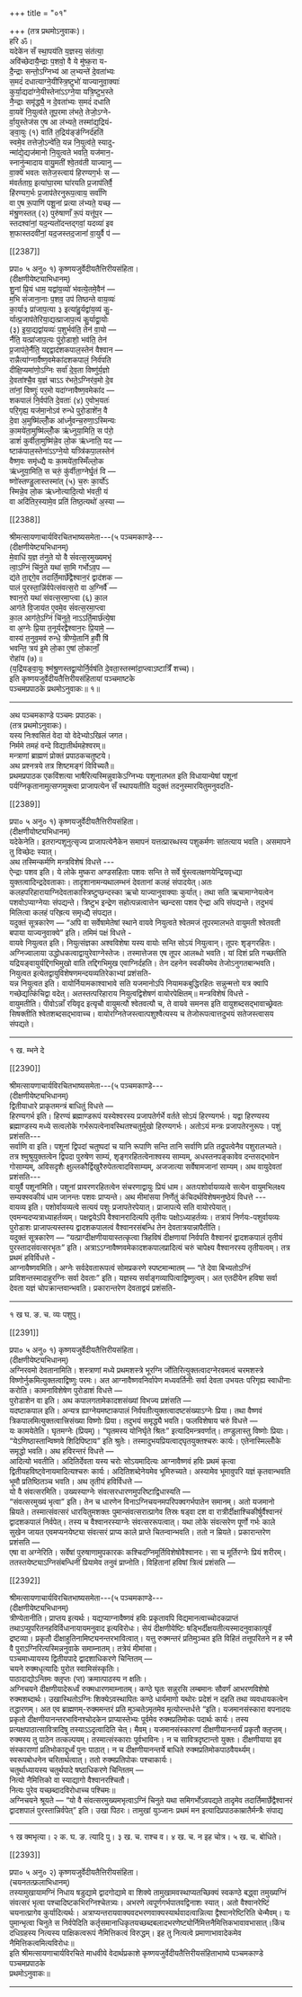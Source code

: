 +++
title = "०१"

+++
(तत्र प्रथमोऽनुवाकः)।  
हरि ॐ।  
यदेके॑न सँ स्था॒पय॑ति य॒ज्ञस्य॒ संत॑त्या॒  
अवि॑च्छेदायै॒न्द्राः प॒शवो॒ वै ये मु॑ष्क॒रा य-  
दै॒न्द्राः सन्तो॒ऽग्निभ्य॑ आ ल॒भ्यन्ते॑ दे॒वता॑भ्यः  
स॒मदं॑ दधात्याग्ने॒यीस्त्रि॒ष्टुभो॑ याज्यानुवा॒क्याः॑  
कुर्या॒द्यदा॑ग्ने॒यीस्तेना॑ऽऽग्ने॒या यत्रि॒ष्टुभ॒स्ते  
नै॒न्द्राः समृ॑द्ध्यै॒ न दे॒वता॑भ्यः स॒मदं॑ दधाति  
वा॒यवे॑ नि॒युत्व॑ते तूप॒रमा ल॑भते॒ तेजो॒ऽग्ने-  
र्वा॒युस्तेज॑स ए॒ष आ ल॑भ्यते॒ तस्मा॑द्य॒द्रियं-  
ङ्वा॒युः (१) वाति॑ त॒द्रिय॑ङ्ङ॑ग्निर्द॑हति॑  
स्वमे॒व तत्तेजो॒ऽन्वे॑ति॒ यन्न नि॒युत्व॑ते॒ स्यादु-  
न्मा॑द्ये॒द्यज॑मानो नि॒युत्वते भवति॒ यज॑मान॒-  
स्नानु॑न्मादाय वायु॒मती॑ श्वे॒तव॑ती याज्यानु —  
वा॒क्ये॑ भवतः सतेज॒स्त्वाय॑ हिरण्यग॒र्भः स —  
म॑वर्तताग्र॒ इत्या॑घा॒रमा घा॑रयति प्र॒जाप॑तिर्वै॒  
हि॑रण्यग॒र्भः प्र॒जाप॑तेरनुरूप॒त्वाय॒ सर्वा॑णि  
वा ए॒ष रू॒पाणि॑ पशू॒नां प्रत्या ल॑भ्यते॒ यच्छ् —  
म॑श्रु॒णस्तत् (२) पुरु॑षाणाँ रू॒पं यत्तू॑प॒र —  
स्तदश्वा॑नां॒ यद॒न्यतो॑दन्तद्गवां॒ यदव्या॑ इव  
श॒फास्तदवी॑नां॒ यद॒जस्तद॒जानां॑ वा॒युर्वै प॑ —

[[2387]]

प्रपा० ५ अनु० १) कृष्णयजुर्वेदीयतैत्तिरीयसंहिता।  
(दीक्षणीयेष्ट्याभिधानम्)  
शु॒नां प्रि॒यं धाम॒ यद्वा॑य॒व्यो॑ भ॑वत्ये॒तमे॒वैन॑ —  
म॒भि सं॑जाना॒नाः प॒शव॒ उप॑ तिष्ठन्ते वाय॒व्यः॑  
का॒र्या३ प्रा॑जाप॒त्या ३ इत्या॑हु॒र्यद्वा॑य॒व्य॑ कु॒-  
र्यात्प्र॒जाप॑तेरिया॒द्यत्प्राजाप॒त्यं कु॒र्याद्वा॒योः  
(३) इ॒या॒द्यद्वा॑यव्यः॑ प॒शुर्भव॑ति॒ तेन॑ वा॒यो —  
र्नैति॒ यत्प्रा॑जाप॒त्यः पु॑रो॒डाशो॒ भव॑ति॒ तेन॑  
प्र॒जाप॑ते॒र्नैति॒ यद्दद्वाद॑शकपाल॒स्तेन॑ वैश्वान —  
रान्नैत्या॑ग्नार्वैष्ण॒वमेका॑दशकपालं॒ निर्व॑पति  
दीक्षि॒प्यमा॑णो॒ऽग्निः सर्वा॑ दे॒व॒ता विष्णु॑र्य॒ज्ञो  
दे॒वता॑श्चै॒व य॒ज्ञं चाऽऽ र॑भते॒ऽग्निर॑व॒मो दे॒व  
ता॑नां॒ विष्णुः॑ पर॒मो यदा॑ग्नावैष्ण॒वमेका॑द —  
शकपालं नि॒र्वप॑ति दे॒वताः॑ (४) ए॒वोभ॒यतः॑  
परि॒गृह्य॒ यज॑मा॒नोऽव॑ रुन्धे पुरो॒डाशे॑न॒ वै  
दे॒वा अ॒मुष्मि॑ल्लोँ॒क आ॑र्ध्नुवन्च॒रुणा॒ऽस्मिन्यः  
का॒मये॑ता॒मुष्मि॑ल्लोँ॒क ऋ॑ध्नुया॒मिति॒ स प॑रो॒  
डाशं॑ कुर्वीता॒मुष्मि॑न्ने॒व लो॒क ऋ॑ध्नाति॒ यद —  
ष्टाक॑पाल॒स्तेना॑ऽऽग्ने॒यो यत्र्त्रि॑कपा॒लस्तेन॑  
वैष्ण॒वः समृ॑ध्द्यै यः का॒मये॑ता॒स्मिँल्लो॒क  
ऋ॑ध्नुया॒मिति॒ स चरुं॒ कु॑र्वीता॒ग्नेर्घृ॒तं वि —  
ष्णो॑स्तण्डु॒लास्तस्मा॑त् (५) च॒रुः का॒र्यो॑ऽ  
स्मिन्ने॒व लो॒क ऋ॑ध्नोत्यादि॒त्यो भ॑वती॒ यं  
वा अदि॑तिर॒स्यामे॒व प्रति॑ तिष्ठ॒त्यथो॑ अ॒स्या —

[[2388]]

श्रीमत्सायणाचार्यविरचितभाष्यसमेता---(५ पञ्चमकाण्डे---  
(दीक्षणीयेष्ट्यभिधानम्)  
मे॒वाधि॑ य॒ज्ञ त॑नुते यो वै सं॑वत्स॒रमुख्यमभृ॑  
त्वा॒ऽग्निं चि॑नु॒ते यथा॑ सा॒मि गर्भोऽव॒प —  
द्य॑ते ता॒द्दगे॒व तदार्ति॒मार्छे॑द्वैश्वान॒रं द्वाद॑शक —  
पालं पुरस्ता॒न्नि॑र्वपेत्संवत्स॒रो वा अ॒ग्निर्वै॑ —  
श्वान॒रो यथा॑ संवत्स॒रमा॒प्त्वा (६) का॒ल  
आग॑ते वि॒जाय॑त ए॒वमे॒व सं॑वत्स॒रमा॒प्त्वा  
का॒ल आग॑ते॒ऽग्निं चि॑नुते॒ नाऽऽर्ति॒मार्छ॑त्ये॒षा  
वा अ॒ग्नेः प्रि॒या त॒नूर्यरद्वैश्वान॒रः प्रि॒यामे॒ —  
वास्य॑ त॒नुव॒मव॑ रुन्धे॒ त्रीण्ये॒तानि॑ ह॒वीँ षि॑  
भवन्ति॒ त्रय॑ इ॒मे लो॒का ए॒षां लो॒कानाँ॒  
रोहा॑य (७)॥  
(य॒द्रि॑यङ्वा॒युः श्म॑श्रु॒णस्तद्वा॒योर्नि॒र्वष॑ति दे॒वता॒स्तस्मा॑दा॒प्त्वाऽष्टात्रिँ॑ शच्च)।  
इति कृष्णयजुर्वेदीयतैत्तिरीयसंहितायां पञ्चमाष्टके  
पञ्चमप्रपाठके प्रथमोऽनुवाकः॥ १॥
___________
अथ पञ्चमकाण्डे पञ्चमः प्रपाठकः।  
(तत्र प्रथमोऽनुवाकः)।  
यस्य निःश्वसितं वेदा यो वेदेभ्योऽखिलं जगत।  
निर्ममे तमहं वन्दे विद्यातीर्थमहेश्वरम्॥  
मन्त्राणां ब्राह्मणं प्रोक्तं प्रपाठकचतुष्टये।  
अथ प्रश्नत्रये तत्र शिष्टमङ्गं विविच्यतै॥  
प्रथमप्रपाठक एकविंशत्या भाषैरित्यस्मिन्नुवाकेऽग्निभ्यः पशूनालभत इति विधायान्येषां पशूनां पर्यग्निकृतानामुत्सप्गमुक्त्वा प्राजापत्येन सँ स्थापयतीति यदुक्तं तदनुस्मारयितुमनुवदति-

[[2389]]

प्रपा० ५ अनु० १) कृष्णयजुर्वेदीयतैत्तिरीयसंहिता।  
(दीक्षणीयोष्ट्यभिधानम्)  
यदेकेनेति। इतरान्पशूनुत्सृज्य प्राजापत्येनैकेन समापनं यत्तत्प्रारब्धस्य पशुकर्मणः सांतत्याय भवति। असमापने तु विच्छेदः स्यात्।  
अथ तस्मिन्कर्मणि मन्त्रविशेषं विधत्ते ---  
ऐन्द्राः पशव इति। ये लोके मुष्करा अण्डसहिताः पशवः सन्ति ते सर्वे षुंस्त्वलक्षणयेन्द्रियवृध्द्या युक्तत्वादिन्द्रदेवताकाः। तादृशानामन्यथालम्भनं देवतानां कलहं संपादयेत्।अतः कलहपरिहारायाग्निदेवताकास्त्रिष्टुप्छन्दस्का ऋचो याज्यानुवाक्याः कुर्यात्। तथा सति ऋचामाग्नेयत्वेन पशवोऽप्याग्नेयाः संपद्यन्ते। त्रिष्टुभ इन्द्रेण सहोत्पन्नत्वात्तेन च्छन्दसा पशव ऐन्द्रा अपि संपद्यन्ते। तदुभयं मिलित्वा कलहं परिह्रत्य समृध्द्यै संपद्यत।  
यदुक्तं सूत्रकारेण — “अपि वा सर्वेषामेतेषां स्थाने वायवे नियुत्वते श्वेतमजं तूपरमालभते वायुमती श्वेतवती बपाया याज्यनुवाक्ये” इति। तमिमं पक्षं विधत्ते -  
वायवे नियुत्वत इति। नियुत्संज्ञका अश्वविशेषा यस्य वायोः सन्ति सोऽयं नियुत्वान्। तूपरः शृङ्गरहितः। अग्निज्वालाया उद्धोधकत्वाद्वायुरेवाग्नेस्तेजः। तस्मात्तेजस एष तूपर आलब्धो भवति। यां दिशं प्रति गच्छतीति यद्रियङ्वायुर्यद्दिगभिमुखो वाति तद्दिगभिमुख एवाग्निर्दहति। तेन दहनेन स्वकीयमेव तेजोऽनुगतबान्भवति। नियुत्वत इत्येतद्वायुविशेषणमन्दयव्यतिरेकाभ्यां प्रशंसति-  
यन्न नियुत्वत इति। वायोर्नियामकाश्वाभावे सति यजमानोऽपि नियामकबुद्धिरहितः सन्नुन्मत्तो यत्र क्वापि गच्छेद्यत्किंचिद्वा वदेत्। अतस्तत्परिहाराय नियुत्वद्विशेषणं वायोरपेक्षितम्॥ मन्त्रविशेषं विधत्ते -  
वायुमतीति। पीवोऽन्नाँ रयिवृद इत्यृचौ वायुमत्यौ श्वेतवत्यौ च, ते वायवे समनस इति वायुशब्दसद्भावाच्छ्रेवतः सिषक्तीति श्वेतशब्दसद्भावाच्च। वायोरग्नितेजस्त्वात्पशुश्वैत्यस्य च तेजोरूपत्वात्तदुभयं सतेजस्त्वासय संपद्यते।
_________________________  
१ ख. म्भने दे

[[2390]]

श्रीमत्सायणाचार्यविरचितभाष्यसमेता---(५ पञ्चमकाण्डे---  
(दीक्षणीयेष्ट्यभिधानम्)  
द्वितीयाधारे प्राकृतमन्त्रं बाधितुं विधत्ते —  
हिरण्यगर्भ इति। हिरण्यं ब्रह्माण्डरूपं यस्येश्वरस्य प्रजापतेर्गर्भे वर्तते सोऽयं हिरण्यगर्भः। यद्वा हिरण्यस्य ब्रह्माण्डस्य मध्ये सत्वलोके गर्भरूपत्वेनावस्थितश्चतुर्मुखो हिरण्यगर्भः। अतोऽयं मन्त्रः प्रजापतेरनुरूपः। पशुं प्रशंसति---  
सर्वाणि वा इति। पशूनां द्विपदां चतुष्पदां च यानि रूपाणि सन्ति तानि सर्वाणि प्रति तद्रूपत्वेनैव पशुरालभ्यते। तत्र श्मुश्रुयुक्तत्वेन द्विपदा पुरुषेण साम्यं, शृङ्गरहितत्वेनाश्वस्य साम्यम्, अधस्तनपङ्कावेव दन्तसद्भावेन गोसाम्यम्, अविसदृशैः क्षुल्लकौर्द्विखुरैरुपेतत्वादविसाम्यम्, अजजात्या सर्वेषामजानां साम्यम्। अथ वायुदेवतां प्रशंसति---  
वायुर्वै पशूनांमिति। पशूनां प्रावरणरहितत्वेन संचरणाद्वायुः प्रियं धाम। अतःपशोर्वायव्यत्वे सत्येन वायुमभिलक्ष्य सम्यक्स्वकीयं धाम जानन्तः पशवः प्राप्यन्ते। अथ मीमांसया निर्णेतुं कंचिदर्थविशेषमनुष्ठेयं विधत्ते ---  
वायव्य इति। पशोर्वायव्यत्वे सत्ययं पशुः प्रजापतेरपेयात्। प्राजापत्ये सति वायोरपेयात्। एवमन्यदप्यत्राध्याहर्तव्यम्। पक्षद्वयेऽपि वैश्वानरादित्यपि तृतीयः पक्षोऽध्याहर्तव्यः। तत्रायं निर्णयः-पशुर्वायव्यः पुरोडाशः प्राजापत्यस्तस्य द्वादशकपालत्वं वैश्वानरसंबन्धि तेन देवतात्रयान्नापैतीति।  
यदुक्तं सूत्रकारेण — “यत्प्राग्दीक्षणीयायास्तत्कृत्वा त्रिहविषं दीक्षणायां निर्वपति वैश्वानरं द्वादशकपालं तृतीयं पुरस्तादसंवत्सरभृतः” इति। अत्राऽऽग्नावैष्णवमेकादशकपालप्रादित्यं चरुं चापेक्ष्य वैश्वानरस्य तृतीयत्वम्। तत्र प्रथमं हविर्विधत्ते -  
आग्नावैष्णवमिति। अग्नेः सर्वदेवतारूपत्वं सोमप्रकरणे स्पष्टमान्मातम् — “ते देवा बिभ्यतोऽग्निं प्राविशन्तस्मादाहुरग्निः सर्वा देवताः” इति। यज्ञस्य सर्वाङ्गव्यापित्वाद्विष्णुत्वम्। अत एतदीयेन हविषा सर्वा देवता यज्ञं चोपक्रान्तवान्भवति। प्रकारान्तरेण देवताद्वयं प्रशंसति-
___________
१ ख घ. ङ. च. व्यः पशुपु।

[[2391]]

प्रपा० ५ अनु० १) कृष्णयजुर्वेदीयतैत्तिरीयसंहिता।  
(दीक्षणीयेष्ट्यभिधानम्)  
अग्निरवमो देवतानामिति। शस्त्राणां मध्ये प्रथमशस्त्रे भूरग्नि र्जोतिरित्युक्तत्वादग्नेरवमत्वं चरमशस्त्रे विष्णोर्नुकमित्युक्तत्वाद्विष्णुः परमः। अत आग्नावैष्णवनिर्वापेण मध्यवर्तिनीः सर्वा देवता उभयतः परिगृह्य स्वाधीनाः करोति। कामनाविशेषेण पुरोडाशं विधत्ते —  
पुरोडाशेन वा इति। अथ कपालगतामेकादशसंख्यां विभज्य प्रशंसति —  
यदष्टाकपाल इति। अन्यत्र ह्याग्नेयमष्टाकपालं निर्वपतीत्युक्तत्वादष्टसंख्याऽग्नेः प्रिया। तथा वैष्णवं त्रिकपालमित्युक्तत्वात्त्रिसंख्या विष्णोः प्रिया। तदुभयं समृद्ध्यै भवति। फलविशेषाय चरुं विधत्ते —  
यः कामयेतेति। घृतमग्नेः (प्रियम्)। “घृतमस्य योनिर्घृते श्रितः” इत्यादिमन्त्रवर्णात्। तण्डुलास्तु विष्णोः प्रियाः। “येऽणिष्ठास्तान्विष्णवे शिदिपिष्टाय” इति श्रुतेः। तस्मादुभयप्रियत्वाद्घृतयुक्तश्चरुः कार्यः। एतेनास्मिल्लोँके समृद्धो भवति। अथ हविरन्तरं विधत्ते —  
आदित्यो भवतीति। अदितिर्देवता यस्य चरोः सोऽयमादित्यः आग्नावैष्णवं हविः प्रथमं कृत्वा द्वितीयहविष्ट्वेनायमादित्यश्चरुः कार्यः। अदितिशब्देनेयमेव भूमिरुच्यते। अस्यामेव भूमावुपरि यज्ञं कृतवान्भवति भूमौ प्रतिष्ठितञ्च भवति। अथ तृतीयं हविर्विधत्ते —  
यो वै संवत्सरमिति। उख्यस्याग्नेः संवत्सरधारणमुपरिष्टाद्विधास्यति —  
“संवत्सरमुख्यं भृत्वा” इति। तेन च धारणेन विनाऽग्निचयनमपरिपक्वगर्भपातेन समानम्। अतो यजमानो म्रियते। तस्मात्संवत्सरं धारयितुमशक्तः पुमान्संवत्सरात्प्रागेव तिस्रः षड्वा दश वा रात्रीर्दीक्षाश्चिकीर्षुर्वैश्वानरं द्वादशकपालं निर्वपेत्। तस्य च वैश्वानरस्याग्नेः संवत्सररूपत्वात्। यथा लोके संवत्सरेण पूर्णो गर्भः काले सुखेन जायत एवमप्यनयेष्ट्या संवत्सरं प्राप्य काले प्राप्ते चितन्वान्भवति। ततो न म्रियते। प्रकारान्तरेण प्रशंसति —  
एषा वा अग्नेरिति। सर्वेषां पुरुषाणामुपकारकः कश्चिदग्निमूर्तिविशेषोवैश्वानरः। सा च मूर्तिरग्नेः प्रियं शरीरम्। ततस्तयेष्ट्याऽग्निसंबन्धिनीं प्रियामेव तनुवं प्राप्नोति। विहितानां हविषां त्रित्वं प्रशंसति —

[[2392]]

श्रीमत्सायणाचार्यविरचितभाष्यसमेता---(५ पञ्चमकाण्डे---  
(दीक्षणीयेष्ट्यभिधानम्)  
त्रीण्येतानीति। प्राप्तय इत्यर्थः। यद्यप्याग्नावैष्णवं हविः प्रकृतावपि विद्यमानत्वाच्चोदकप्राप्तं तथाऽप्युपरितनहविर्विधानायायमनुवाद इत्यविरोधः। सेयं दीक्षणीयेष्टिः षड्भिर्दीक्षयतीत्यस्मादनुवाकात्पूर्वं द्रष्टव्या। प्रकृतौ दीक्षाहुतिनामिष्ट्यनन्तरभावित्वात्। यत्तु रुक्मन्तरं प्रतिमुञ्चत इति विहितं तत्तूपरितने न ह स्मै वै पुराऽग्निरित्यस्मिन्ननुवाके समाम्नातम्। तत्रेयं मीमांसा।  
पञ्चमाध्यायस्य द्वितीयपादे द्वादशाधिकरणे चिन्तितम् —  
चयने रुक्मधृत्यादिः पुरोत स्वामिसंस्कृतिः।  
पाठादाद्योऽन्तिमः क्लृप्तः (प्त) क्रमात्पाठस्य न क्षतिः।  
अग्निचयने दीक्षणीयादेरूर्ध्वं रुक्मधारणमाम्नातम्। कण्ठे घृतः सन्नुरसि लम्बमानः सौवर्णं आभरणविशेषो रुक्मशब्दार्थः। उखास्थितोऽग्निः शिक्येऽवस्थापितः कण्ठे धार्यमाणो यथोरः प्रदेशं न दहति तथा व्यवधायकत्वेन तद्धारणम्। अत एव ब्राह्मणम्-रुक्ममन्तरं प्रति मुञ्चतेऽमृतमेव मृत्योरन्तर्धत्ते “इति। यजमानसंस्कारा वपनादयः प्रकृतो दीक्षणीयानन्तरभाविनश्चोदकेन प्राप्यास्तेभ्यः पूर्वमेव रुक्मप्रतिमोकः पदार्थः कार्यः। तस्य प्रत्यक्षपाठात्सावित्रादिषु तस्याऽऽदृत्वादिति चेत्। मैवम्। यजमानसंस्कारणां दीक्षणीयानन्तर्यं प्रकृतौ क्लृप्तम्। रुक्मस्य तु पाठेन तत्कल्पयम्। तस्मात्संस्काराः पूर्वभाविनः। न च सावित्रदृष्टान्तो युक्तः। दीक्षणीयाया इव संस्काराणां प्रतिभोकादूर्ध्वं पुनः पाठात्। न च दीक्षणीयानन्तर्ये बाधिते रुक्मप्रतिमोकपाठवैयर्थ्यम्। स्वरूपबोधनेन चरितार्थत्वात्। ततो रुक्मप्रतिपोकः पश्चाकार्यः।  
चतुर्थाध्यायस्य चतुर्थपादे षष्ठाधिकरणे चिन्तितम् —  
नित्यो नैमित्तिको वा स्याद्यागो वैश्वानरश्चितौ।  
नित्यः पुरेव यच्छब्दादविरोधाच्च पश्चिमः॥  
अग्निचयने श्रूयते — “यो वै संवत्सरमुख्यमभृत्वाऽग्निं चिनुते यथा समिगर्भोऽवपद्यते तादृमेव तदार्तिमार्छेद्वैश्वानरं द्वादशपालं पुरस्तान्निर्वपेत्” इति। उखा पिठरः। तामुखां युञ्जानः प्रथमं मन इत्यादिप्रपाठकाम्रातैर्मन्त्रैः संपाद्य
_________________________  
१ ख क्मभृत्या। २ क. घ. ङ. त्यादि पु। ३ ख. च. राश्च व। ४ ख. च. न इह चोत्र। ५ ख. च. बोधिते।

[[2393]]

प्रपा० ५ अनु० २) कृष्णयजुर्वेदीयतैत्तिरीयसंहिता।  
(चयनतत्फ्रलाभिधानम्)  
तस्यामुखायामग्निं निधाय षडुद्यामे द्वादगोद्यामे वा शिक्ये तामुखामवस्थाप्यतच्छिक्यं स्वकण्ठे बद्ध्वा तमुख्यग्निं संवत्सरं भृत्वा पश्चादिष्टकभिरग्निश्चेतत्र्यः। अभरणे त्वपूर्णगर्भपातवद्विनाशः स्यात्। अतो वैश्वानरेष्टिं चयनात्प्रागेव कुर्यादित्यर्थः। अत्राप्यन्तरायवाक्यवदभरणवाक्यस्यार्थवादत्वान्नित्या द्वैश्वानरेष्टिरिति चेन्मैवम्। यः पुमान्भृत्वा चिनुते स निर्वपेदिति कर्तृसमानाधिकृतयच्छब्दबलादभरणेष्ट्योर्निमित्तनैमित्तिकभावावभासात्।किंच दधिग्रहस्य नित्यस्य पाक्षिकत्वरूपं नैमित्तिकत्वं विरुद्धम्। इह तु नित्यत्वे प्रमाणाभावादेकमेव नैमित्तिकत्वमित्यविरोधः॥  
इति श्रीमत्सायणाचार्यविरचिते माधवीये वेदार्थप्रकाशे कृष्णयजुर्वेदीयतैत्तिरीयसंहिताभाष्ये पञ्चमकाण्डे पञ्चमप्रपाठके  
प्रथमोऽनुवाकः॥
___________

